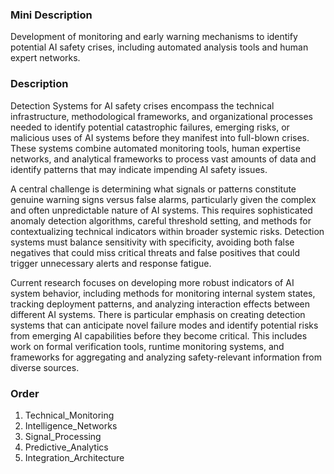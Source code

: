 ### Mini Description

Development of monitoring and early warning mechanisms to identify potential AI safety crises, including automated analysis tools and human expert networks.

### Description

Detection Systems for AI safety crises encompass the technical infrastructure, methodological frameworks, and organizational processes needed to identify potential catastrophic failures, emerging risks, or malicious uses of AI systems before they manifest into full-blown crises. These systems combine automated monitoring tools, human expertise networks, and analytical frameworks to process vast amounts of data and identify patterns that may indicate impending AI safety issues.

A central challenge is determining what signals or patterns constitute genuine warning signs versus false alarms, particularly given the complex and often unpredictable nature of AI systems. This requires sophisticated anomaly detection algorithms, careful threshold setting, and methods for contextualizing technical indicators within broader systemic risks. Detection systems must balance sensitivity with specificity, avoiding both false negatives that could miss critical threats and false positives that could trigger unnecessary alerts and response fatigue.

Current research focuses on developing more robust indicators of AI system behavior, including methods for monitoring internal system states, tracking deployment patterns, and analyzing interaction effects between different AI systems. There is particular emphasis on creating detection systems that can anticipate novel failure modes and identify potential risks from emerging AI capabilities before they become critical. This includes work on formal verification tools, runtime monitoring systems, and frameworks for aggregating and analyzing safety-relevant information from diverse sources.

### Order

1. Technical_Monitoring
2. Intelligence_Networks
3. Signal_Processing
4. Predictive_Analytics
5. Integration_Architecture
